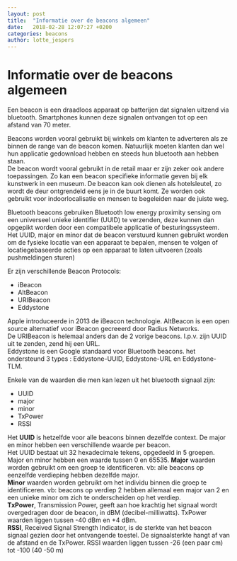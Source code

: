 ```yaml
---
layout: post
title:  "Informatie over de beacons algemeen"
date:   2018-02-28 12:07:27 +0200
categories: beacons
author: lotte_jespers
---
```

# Informatie over de beacons algemeen

<p>Een beacon is een draadloos apparaat op batterijen dat signalen uitzend via bluetooth. Smartphones kunnen deze signalen ontvangen tot op een afstand van 70 meter.</p>

<p>Beacons worden vooral gebruikt bij winkels om klanten te adverteren als ze binnen de range van de beacon komen. Natuurlijk moeten klanten dan wel hun applicatie gedownload hebben en steeds hun bluetooth aan hebben staan. <br>
De beacon wordt vooral gebruikt in de retail maar er zijn zeker ook andere toepassingen. Zo kan een beacon specifieke informatie geven bij elk kunstwerk in een museum. De beacon kan ook dienen als hotelsleutel, zo wordt de deur ontgrendeld eens je in de buurt komt. Ze worden ook gebruikt voor indoorlocalisatie en mensen te begeleiden naar de juiste weg.</p>

<p>Bluetooth beacons gebruiken Bluetooth low energy proximity sensing om een universeel unieke identifier (UUID) te verzenden, deze kunnen dan opgepikt worden door een compatibele applicatie of besturingssysteem. <br>
Het UUID, major en minor dat de beacon verstuurd kunnen gebruikt worden om de fysieke locatie van een apparaat te bepalen, mensen te volgen of locatiegebaseerde acties op een apparaat te laten uitvoeren (zoals pushmeldingen sturen)</p>

Er zijn verschillende Beacon Protocols:
* iBeacon
* AltBeacon
* URIBeacon
* Eddystone

<p>Apple introduceerde in 2013 de iBeacon technologie. AltBeacon is een open source alternatief voor iBeacon gecreeerd door Radius Networks.<br>
De URIBeacon is helemaal anders dan de 2 vorige beacons. I.p.v. zijn UUID uit te zenden, zend hij een URL.<br>
Eddystone is een Google standaard voor Bluetooth beacons. het ondersteund 3 types : Eddystone-UUID, Eddystone-URL en Eddystone-TLM.</p>

Enkele van de waarden die men kan lezen uit het bluetooth signaal zijn: 
* UUID
* major 
* minor
* TxPower
* RSSI

<p>Het <b>UUID</b> is hetzelfde voor alle beacons binnen dezelfde context. De major en minor hebben een verschillende waarde per beacon.<br>
Het UUID bestaat uit 32 hexadecimale tekens, opgedeeld in 5 groepen. <br>
Major en minor hebben een waarde tussen 0 en 65535. <b>Major</b> waarden worden gebruikt om een groep te identificeren. vb: alle beacons op eenzelfde verdieping hebben dezelfde major.<br>
<b>Minor</b> waarden worden gebruikt om het individu binnen die groep te identificeren. vb: beacons op verdiep 2 hebben allemaal een major van 2 en een unieke minor om zich te onderscheiden op het verdiep. <br>
<b>TxPower</b>, Transmission Power, geeft aan hoe krachtig het signaal wordt overgedragen door de beacon, in dBM (decibel-milliwatts). TxPower waarden liggen tussen -40 dBm en +4 dBm. <br>
<b>RSSI</b>, Received Signal Strength Indicator, is de sterkte van het beacon signaal gezien door het ontvangende toestel. De signaalsterkte hangt af van de afstand en de TxPower. RSSI waarden liggen tussen -26 (een paar cm) tot -100 (40 -50 m)</p>


